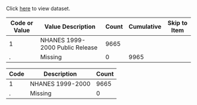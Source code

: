 Click [here](https://raw.githubusercontent.com/Yawen-Zhou/hw4/main/transplants.txt) to view dataset.

| Code or Value     | Value Description                 | Count | Cumulative | Skip to Item |
|-------------------|-----------------------------------|-------|------------|--------------|
| 1                 | NHANES 1999-2000 Public Release   | 9665  |            |              |
| .                 | Missing                           | 0     | 9965       |              |

| Code | Description | Count|
|--|--|--|
|1| NHANES 1999-2000 | 9665 |
|.| Missing |0|
